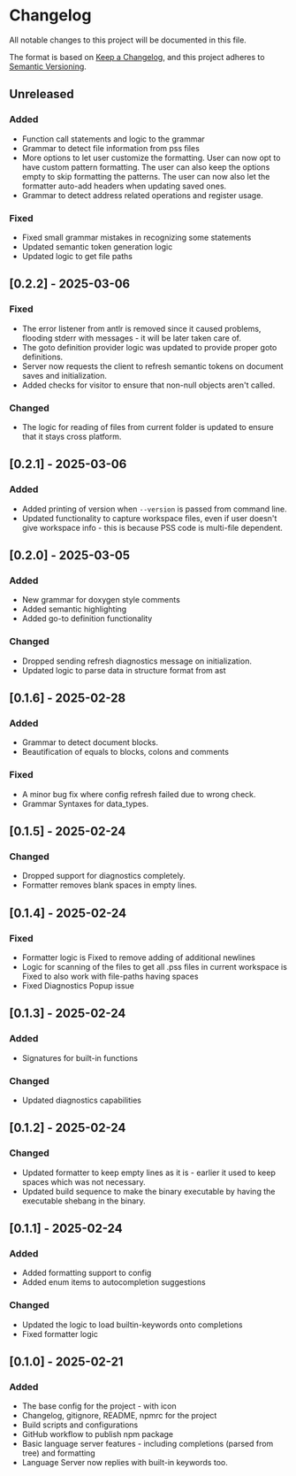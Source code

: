 # Changelog

All notable changes to this project will be documented in this file.

The format is based on [Keep a Changelog](https://keepachangelog.com/en/1.1.0/),
and this project adheres to [Semantic Versioning](https://semver.org/spec/v2.0.0.html).

## Unreleased

### Added

- Function call statements and logic to the grammar
- Grammar to detect file information from pss files
- More options to let user customize the formatting. User can now opt to have custom pattern formatting. The user can also keep the options empty to skip formatting the patterns. The user can now also let the formatter auto-add headers when updating saved ones.
- Grammar to detect address related operations and register usage.

### Fixed

- Fixed small grammar mistakes in recognizing some statements
- Updated semantic token generation logic
- Updated logic to get file paths

## [0.2.2] - 2025-03-06

### Fixed

- The error listener from antlr is removed since it caused problems, flooding stderr with messages - it will be later taken care of.
- The goto definition provider logic was updated to provide proper goto definitions.
- Server now requests the client to refresh semantic tokens on document saves and initialization.
- Added checks for visitor to ensure that non-null objects aren't called.

### Changed

- The logic for reading of files from current folder is updated to ensure that it stays cross platform.

## [0.2.1] - 2025-03-06

### Added

- Added printing of version when `--version` is passed from command line.
- Updated functionality to capture workspace files, even if user doesn't give workspace info - this is because PSS code is multi-file dependent.

## [0.2.0] - 2025-03-05

### Added

- New grammar for doxygen style comments
- Added semantic highlighting
- Added go-to definition functionality

### Changed

- Dropped sending refresh diagnostics message on initialization.
- Updated logic to parse data in structure format from ast

## [0.1.6] - 2025-02-28

### Added

- Grammar to detect document blocks.
- Beautification of equals to blocks, colons and comments

### Fixed

- A minor bug fix where config refresh failed due to wrong check.
- Grammar Syntaxes for data_types.

## [0.1.5] - 2025-02-24

### Changed

- Dropped support for diagnostics completely.
- Formatter removes blank spaces in empty lines.

## [0.1.4] - 2025-02-24

### Fixed

- Formatter logic is Fixed to remove adding of additional newlines
- Logic for scanning of the files to get all .pss files in current workspace is Fixed to also work with file-paths having spaces
- Fixed Diagnostics Popup issue

## [0.1.3] - 2025-02-24

### Added

- Signatures for built-in functions

### Changed

- Updated diagnostics capabilities

## [0.1.2] - 2025-02-24

### Changed

- Updated formatter to keep empty lines as it is - earlier it used to keep spaces which was not necessary.
- Updated build sequence to make the binary executable by having the executable shebang in the binary.

## [0.1.1] - 2025-02-24

### Added

- Added formatting support to config
- Added enum items to autocompletion suggestions

### Changed

- Updated the logic to load builtin-keywords onto completions
- Fixed formatter logic

## [0.1.0] - 2025-02-21

### Added

- The base config for the project - with icon
- Changelog, gitignore, README, npmrc for the project
- Build scripts and configurations
- GitHub workflow to publish npm package
- Basic language server features - including completions (parsed from tree) and formatting
- Language Server now replies with built-in keywords too.
